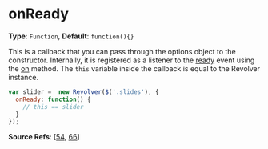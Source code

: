 # onReady

**Type**: `Function`, **Default**: `function(){}`

This is a callback that you can pass through the options object to the constructor. Internally, it is registered as a listener to the [ready](https://github.com/revolverjs/revolverjs/blob/master/docs/revolver.events.ready.md) event using the [on](https://github.com/revolverjs/revolverjs/edit/master/docs/revolver.methods.on.md) method. The `this` variable inside the callback is equal to the Revolver instance.

```javascript
var slider =  new Revolver($('.slides'), {
  onReady: function() {
    // this == slider
  }
});
```

**Source Refs**: [[54](https://github.com/revolverjs/revolverjs/blob/master/coffee/revolver.coffee#L54), [66](https://github.com/revolverjs/revolverjs/blob/master/coffee/revolver.coffee#L66)]
